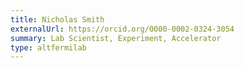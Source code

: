 ```yaml
---
title: Nicholas Smith
externalUrl: https://orcid.org/0000-0002-0324-3054
summary: Lab Scientist, Experiment, Accelerator
type: altfermilab
---
```

